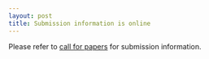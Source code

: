 ```yaml
---
layout: post
title: Submission information is online
---
```


Please refer to [call for papers](http://2017.eurosys.org/calls/papers) for submission information.
